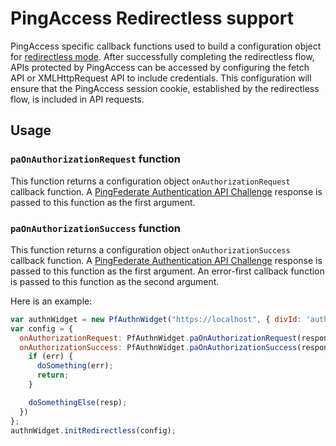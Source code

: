 # PingAccess Redirectless support

PingAccess specific callback functions used to build a configuration object for [redirectless mode](/docs/redirectless.md).
After successfully completing the redirectless flow, APIs protected by PingAccess can be accessed by configuring the 
fetch API or XMLHttpRequest API to include credentials. This configuration will ensure that the PingAccess session 
cookie, established by the redirectless flow, is included in API requests.   

## Usage

### `paOnAuthorizationRequest` function

This function returns a configuration object `onAuthorizationRequest` callback function. A [PingFederate Authentication 
API Challenge](https://docs.pingidentity.com/csh?Product=pa-latest&topicname=bsa1607124104609.html) response is passed 
to this function as the first argument.

### `paOnAuthorizationSuccess` function

This function returns a configuration object `onAuthorizationSuccess` callback function. A [PingFederate Authentication
API Challenge](https://docs.pingidentity.com/csh?Product=pa-latest&topicname=bsa1607124104609.html) response is passed 
to this function as the first argument. An error-first callback function is passed to this function as the second argument.

Here is an example:

```javascript
var authnWidget = new PfAuthnWidget("https://localhost", { divId: 'authnwidget' });
var config = {
  onAuthorizationRequest: PfAuthnWidget.paOnAuthorizationRequest(response),
  onAuthorizationSuccess: PfAuthnWidget.paOnAuthorizationSuccess(response, function(err, resp) {
    if (err) {
      doSomething(err);
      return;
    }

    doSomethingElse(resp);
  })
};
authnWidget.initRedirectless(config);
```